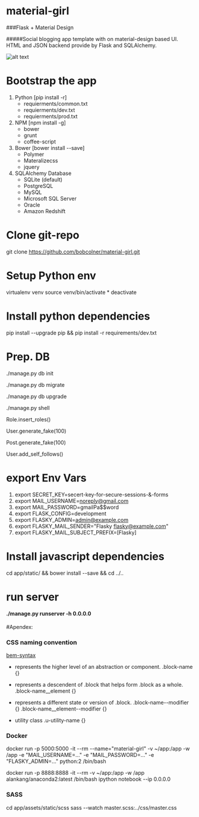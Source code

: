 # material-girl

###Flask + Material Design

#####Social blogging app template with on material-design based UI. HTML and JSON backend provide by Flask and SQLAlchemy.

![alt text](http://material-design.storage.googleapis.com/publish/v_2/material_ext_publish/0Bx4BSt6jniD7QTA5cHFBUlV3RTA/materialdesign_goals_language.png "Material Design")

# Bootstrap the app

1. Python [pip install -r]
	* requierments/common.txt
	* requierments/dev.txt
	* requierments/prod.txt
2. NPM [npm install -g]
	* bower
	* grunt
	* coffee-script
3. Bower [bower install --save]
	* Polymer
	* Materalizecss
	* jquery
4. SQLAlchemy Database
	* SQLite (default)
	* PostgreSQL
	* MySQL
	* Microsoft SQL Server
	* Oracle
	* Amazon Redshift

# Clone git-repo
git clone https://github.com/bobcolner/material-girl.git

# Setup Python env
virtualenv venv
source venv/bin/activate
	* deactivate

# Install python dependencies
pip install --upgrade pip && pip install -r requirements/dev.txt

# Prep. DB
./manage.py db init

./manage.py db migrate

./manage.py db upgrade

./manage.py shell

Role.insert_roles()

User.generate_fake(100)

Post.generate_fake(100)

User.add_self_follows()

# export Env Vars
1. export SECRET_KEY=secert-key-for-secure-sessions-&-forms
2. export MAIL_USERNAME=noreply@gmail.com
3. export MAIL_PASSWORD=gmailPa$$word
4. export FLASK_CONFIG=development
5. export FLASKY_ADMIN=admin@example.com
6. export FLASKY_MAIL_SENDER="Flasky <flasky@example.com>"
7. export FLASKY_MAIL_SUBJECT_PREFIX=[Flasky]

# Install javascript dependencies

cd app/static/ && bower install --save && cd ../..

# run server
#### ./manage.py runserver -h 0.0.0.0

#Apendex:
### CSS naming convention
[bem-syntax](http://csswizardry.com/2013/01/mindbemding-getting-your-head-round-bem-syntax/)

* represents the higher level of an abstraction or component.
.block-name {}

* represents a descendent of .block that helps form .block as a whole.
.block-name__element {}

* represents a different state or version of .block.
.block-name--modifier {}
.block-name__element--modifier {}

* utility class
.u-utility-name {}

### Docker 
docker run -p 5000:5000 -it --rm --name="material-girl" -v ~/app:/app -w /app -e "MAIL_USERNAME=..." -e "MAIL_PASSWORD=..." -e "FLASKY_ADMIN=..." python:2 /bin/bash
 
docker run -p 8888:8888 -it --rm -v ~/app:/app -w /app alankang/anaconda2:latest /bin/bash
ipython notebook --ip 0.0.0.0

### SASS
cd app/assets/static/scss
sass --watch master.scss:../css/master.css
